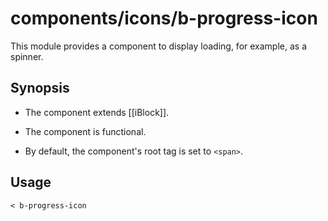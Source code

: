 # components/icons/b-progress-icon

This module provides a component to display loading, for example, as a spinner.

## Synopsis

* The component extends [[iBlock]].

* The component is functional.

* By default, the component's root tag is set to `<span>`.

## Usage

```
< b-progress-icon
```
